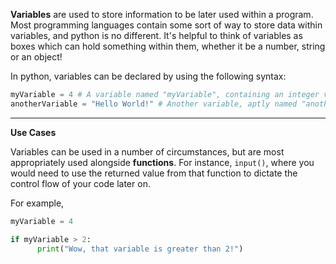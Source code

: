 **Variables** are used to store information to be later used within a program. Most programming languages contain some sort of way to store data within variables, and python is no different. It's helpful to think of variables as boxes which can hold something within them, whether it be a number, string or an object!

In python, variables can be declared by using the following syntax:
```py
myVariable = 4 # A variable named "myVariable", containing an integer value of 4
anotherVariable = "Hello World!" # Another variable, aptly named "anotherVariable", containing the words "Hello World!"
```
---
**Use Cases**

Variables can be used in a number of circumstances, but are most appropriately used alongside **functions**. For instance, `input()`, where you would need to use the returned value from that function to dictate the control flow of your code later on.

For example,
```py
myVariable = 4

if myVariable > 2:
      print("Wow, that variable is greater than 2!")
```
